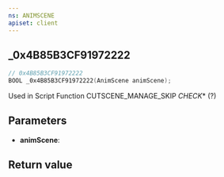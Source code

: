 ```yaml
---
ns: ANIMSCENE
apiset: client
---
```

## _0x4B85B3CF91972222

```c
// 0x4B85B3CF91972222
BOOL _0x4B85B3CF91972222(AnimScene animScene);
```

Used in Script Function CUTSCENE_MANAGE_SKIP
_CHECK_* (?)

## Parameters
* **animScene**:

## Return value

